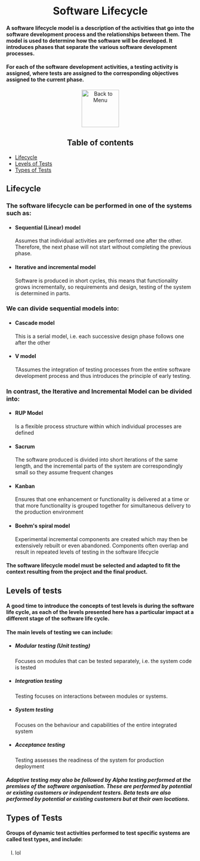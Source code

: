 <div align="center"><h1>Software Lifecycle</h1> </div>
<h4>
A software lifecycle model is a description of the activities that go into the software development process and the relationships between them. The model is used to determine how the software will be developed. It introduces phases that separate the various software development processes.
</h4>

<h4>
For each of the software development activities, a testing activity is assigned, where tests are assigned to the corresponding objectives assigned to the current phase.
</h4>

<div align="center">
<a href=https://github.com/Prime2390/Prime2390/blob/main/Notes/MyNote.md>
    <img src="https://raw.githubusercontent.com/Prime2390/Prime2390/refs/heads/main/Icons/DALL·E%202024-11-11%2022.20.53%20-%20A%20minimalistic%20and%20modern%20icon%20representing%20'Back%20to%20Menu'.%20The%20icon%20should%20feature%20an%20arrow%20pointing%20to%20a%20menu%20or%20list%20symbol%2C%20indicating%20navigation%20.webp" alt="Back to Menu" style="width:100px;height:100px;">
</a>
</div>

<h2 id=0 align="center">Table of contents</h2>
<ul>
  <li><a href="#1">Lifecycle</a></li>
  <li><a href="#2">Levels of Tests</a></li>
  <li><a href="#3">Types of Tests</a></li>
</ul>


<h2 id=1>Lifecycle</h2>
<h3>The software lifecycle can be performed in one of the systems such as:</h3>
<ul>
    <li><h4>Sequential (Linear) model</h4>
<p>Assumes that individual activities are performed one after the other. Therefore, the next phase will not start without completing the previous phase.</p>
</li>
    <li><h4>Iterative and incremental model</h4>
<p>Software is produced in short cycles, this means that functionality grows incrementally, so requirements and design, testing of the system is determined in parts.</p>
</li>
</ul>

<h3>We can divide sequential models into:</h3>
<ul>
    <li>
        <h4>Cascade model</h4>
        <p>This is a serial model, i.e. each successive design phase follows one after the other
</p>
    </li>
    <li>
        <h4>V model</h4>
        <p>TAssumes the integration of testing processes from the entire software development process and thus introduces the principle of early testing.
</p>
    </li>
</ul>
<h3>In contrast, the Iterative and Incremental Model can be divided into:
</h3>
<ul>
     <li>
        <h4>RUP Model</h4>
        <p>Is a flexible process structure within which individual processes are defined
</p>
    </li>
     <li>
        <h4>Sacrum</h4>
        <p>The software produced is divided into short iterations of the same length, and the incremental parts of the system are correspondingly small so they assume frequent changes
</p>
    </li>
     <li>
        <h4>Kanban</h4>
        <p>Ensures that one enhancement or functionality is delivered at a time or that more functionality is grouped together for simultaneous delivery to the production environment

</p>
    </li>
     <li>
        <h4>Boehm's spiral model</h4>
        <p>Experimental incremental components are created which may then be extensively rebuilt or even abandoned. Components often overlap and result in repeated levels of testing in the software lifecycle
</p>
    </li>
</ul>

<h4>
The software lifecycle model must be selected and adapted to fit the context resulting from the project and the final product.</h4>

<h2 id=2>Levels of tests</h2>
<h4>
A good time to introduce the concepts of test levels is during the software life cycle, as each of the levels presented here has a particular impact at a different stage of the software life cycle.</h4>

<h4>The main levels of testing we can include:</h4>
<ul>
    <li>
        <h5>Modular testing (Unit testing)</h5>
        <p>Focuses on modules that can be tested separately, i.e. the system code is tested</p>
    </li>
     <li>
        <h5>Integration testing</h5>
        <p>Testing focuses on interactions between modules or systems.</p>
    </li>
     <li>
        <h5>System testing</h5>
        <p>Focuses on the behaviour and capabilities of the entire integrated system 
</p>
    </li>
     <li>
        <h5>Acceptance testing</h5>
        <p>Testing assesses the readiness of the system for production deployment
</p>
</ul>
<h5>Adaptive testing may also be followed by Alpha testing performed at the premises of the software organisation. These are performed by potential or existing customers or independent testers. Beta tests are also performed by potential or existing customers but at their own locations.
</h5>

<h2 id=3>Types of Tests</h2>
<h4>Groups of dynamic test activities performed to test specific systems are called test types, and include:</h4>
<ol type="I">
<li>lol</li>
    
</ol>



